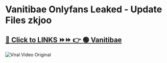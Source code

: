 
 # Vanitibae Onlyfans Leaked - Update Files zkjoo

## <h2><a href="https://clipsfans.com/Vanitibae&ref=git">🔗 Click to LINKS ⏩⏩ 👉 🟢 Vanitibae </a></h2>

<a href="https://clipsfans.com/Vanitibae&ref=git" rel="nofollow" data-target="animated-image.originalLink"><img src="https://i.ibb.co.com/xMMVF88/686577567.gif" alt="Viral Video Original" style="max-width: 100%; display: inline-block;" data-target="animated-image.originalImage"></a>

